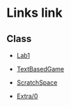 # Links link
## Class
* [Lab1](https://replit.com/team/CS9-Block1-2122/Lab1TextBasedGame)
* [TextBasedGame](https://replit.com/team/CS9-Block1-2122/TextBasedGame)
* [ScratchSpace](https://replit.com/team/CS9-Block1-2122/ScratchSpace)

* [Extra/0](https://replit.com/team/CS9-Block1-2122/0)

